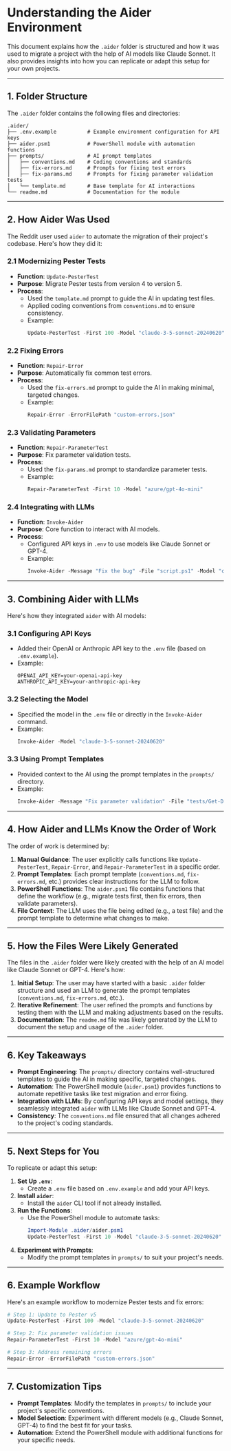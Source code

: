 # **Understanding the Aider Environment**

This document explains how the `.aider` folder is structured and how it was used to migrate a project with the help of AI models like Claude Sonnet. It also provides insights into how you can replicate or adapt this setup for your own projects.

---

## **1. Folder Structure**
The `.aider` folder contains the following files and directories:

```
.aider/
├── .env.example          # Example environment configuration for API keys
├── aider.psm1            # PowerShell module with automation functions
├── prompts/              # AI prompt templates
│   ├── conventions.md    # Coding conventions and standards
│   ├── fix-errors.md     # Prompts for fixing test errors
│   ├── fix-params.md     # Prompts for fixing parameter validation tests
│   └── template.md       # Base template for AI interactions
└── readme.md             # Documentation for the module
```

---

## **2. How Aider Was Used**
The Reddit user used `aider` to automate the migration of their project's codebase. Here's how they did it:

### **2.1 Modernizing Pester Tests**
- **Function**: `Update-PesterTest`
- **Purpose**: Migrate Pester tests from version 4 to version 5.
- **Process**:
  - Used the `template.md` prompt to guide the AI in updating test files.
  - Applied coding conventions from `conventions.md` to ensure consistency.
  - Example:
    ```powershell
    Update-PesterTest -First 100 -Model "claude-3-5-sonnet-20240620"
    ```

### **2.2 Fixing Errors**
- **Function**: `Repair-Error`
- **Purpose**: Automatically fix common test errors.
- **Process**:
  - Used the `fix-errors.md` prompt to guide the AI in making minimal, targeted changes.
  - Example:
    ```powershell
    Repair-Error -ErrorFilePath "custom-errors.json"
    ```

### **2.3 Validating Parameters**
- **Function**: `Repair-ParameterTest`
- **Purpose**: Fix parameter validation tests.
- **Process**:
  - Used the `fix-params.md` prompt to standardize parameter tests.
  - Example:
    ```powershell
    Repair-ParameterTest -First 10 -Model "azure/gpt-4o-mini"
    ```

### **2.4 Integrating with LLMs**
- **Function**: `Invoke-Aider`
- **Purpose**: Core function to interact with AI models.
- **Process**:
  - Configured API keys in `.env` to use models like Claude Sonnet or GPT-4.
  - Example:
    ```powershell
    Invoke-Aider -Message "Fix the bug" -File "script.ps1" -Model "claude-3-5-sonnet-20240620"
    ```

---

## **3. Combining Aider with LLMs**
Here's how they integrated `aider` with AI models:

### **3.1 Configuring API Keys**
- Added their OpenAI or Anthropic API key to the `.env` file (based on `.env.example`).
- Example:
  ```env
  OPENAI_API_KEY=your-openai-api-key
  ANTHROPIC_API_KEY=your-anthropic-api-key
  ```

### **3.2 Selecting the Model**
- Specified the model in the `.env` file or directly in the `Invoke-Aider` command.
- Example:
  ```powershell
  Invoke-Aider -Model "claude-3-5-sonnet-20240620"
  ```

### **3.3 Using Prompt Templates**
- Provided context to the AI using the prompt templates in the `prompts/` directory.
- Example:
  ```powershell
  Invoke-Aider -Message "Fix parameter validation" -File "tests/Get-DbaDatabase.Tests.ps1" -ReadFile ".aider/prompts/conventions.md"
  ```

---

## **4. How Aider and LLMs Know the Order of Work**
The order of work is determined by:
1. **Manual Guidance**: The user explicitly calls functions like `Update-PesterTest`, `Repair-Error`, and `Repair-ParameterTest` in a specific order.
2. **Prompt Templates**: Each prompt template (`conventions.md`, `fix-errors.md`, etc.) provides clear instructions for the LLM to follow.
3. **PowerShell Functions**: The `aider.psm1` file contains functions that define the workflow (e.g., migrate tests first, then fix errors, then validate parameters).
4. **File Context**: The LLM uses the file being edited (e.g., a test file) and the prompt template to determine what changes to make.

---

## **5. How the Files Were Likely Generated**
The files in the `.aider` folder were likely created with the help of an AI model like Claude Sonnet or GPT-4. Here's how:
1. **Initial Setup**: The user may have started with a basic `.aider` folder structure and used an LLM to generate the prompt templates (`conventions.md`, `fix-errors.md`, etc.).
2. **Iterative Refinement**: The user refined the prompts and functions by testing them with the LLM and making adjustments based on the results.
3. **Documentation**: The `readme.md` file was likely generated by the LLM to document the setup and usage of the `.aider` folder.

---

## **6. Key Takeaways**
- **Prompt Engineering**: The `prompts/` directory contains well-structured templates to guide the AI in making specific, targeted changes.
- **Automation**: The PowerShell module (`aider.psm1`) provides functions to automate repetitive tasks like test migration and error fixing.
- **Integration with LLMs**: By configuring API keys and model settings, they seamlessly integrated `aider` with LLMs like Claude Sonnet and GPT-4.
- **Consistency**: The `conventions.md` file ensured that all changes adhered to the project's coding standards.

---

## **5. Next Steps for You**
To replicate or adapt this setup:
1. **Set Up `.env`**:
   - Create a `.env` file based on `.env.example` and add your API keys.
2. **Install `aider`**:
   - Install the `aider` CLI tool if not already installed.
3. **Run the Functions**:
   - Use the PowerShell module to automate tasks:
     ```powershell
     Import-Module .aider/aider.psm1
     Update-PesterTest -First 10 -Model "claude-3-5-sonnet-20240620"
     ```
4. **Experiment with Prompts**:
   - Modify the prompt templates in `prompts/` to suit your project's needs.

---

## **6. Example Workflow**
Here's an example workflow to modernize Pester tests and fix errors:
```powershell
# Step 1: Update to Pester v5
Update-PesterTest -First 100 -Model "claude-3-5-sonnet-20240620"

# Step 2: Fix parameter validation issues
Repair-ParameterTest -First 10 -Model "azure/gpt-4o-mini"

# Step 3: Address remaining errors
Repair-Error -ErrorFilePath "custom-errors.json"
```

---

## **7. Customization Tips**
- **Prompt Templates**: Modify the templates in `prompts/` to include your project's specific conventions.
- **Model Selection**: Experiment with different models (e.g., Claude Sonnet, GPT-4) to find the best fit for your tasks.
- **Automation**: Extend the PowerShell module with additional functions for your specific needs.
